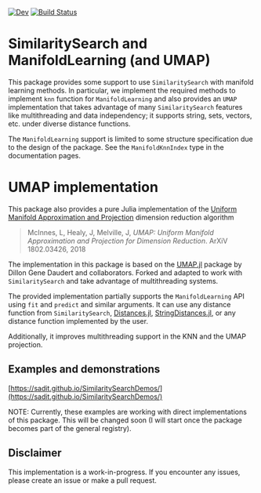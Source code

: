 [![Dev](https://img.shields.io/badge/docs-dev-blue.svg)](https://sadit.github.io/SimSearchManifoldLearning.jl/dev/)
[![Build Status](https://github.com/sadit/SimSearchManifoldLearning.jl/workflows/CI/badge.svg)](https://github.com/sadit/SimSearchManifoldLearning.jl/actions)

# SimilaritySearch and ManifoldLearning (and UMAP)
This package provides some support to use `SimilaritySearch` with manifold learning methods. In particular,
we implement the required methods to implement `knn` function for `ManifoldLearning` and also provides an `UMAP`
implementation that takes advantage of many `SimilaritySearch` features like multithreading and data independency; it supports string, sets, vectors, etc. under diverse distance functions.

The `ManifoldLearning` support is limited to some structure specification due to the design of the package. See the `ManifoldKnnIndex` type in the documentation pages.

# UMAP implementation

This package also provides a pure Julia implementation of the [Uniform Manifold Approximation and Projection](https://arxiv.org/abs/1802.03426) dimension reduction algorithm

> McInnes, L, Healy, J, Melville, J, *UMAP: Uniform Manifold Approximation and Projection for
> Dimension Reduction*. ArXiV 1802.03426, 2018

The implementation in this package is based on the [UMAP.jl](https://github.com/dillondaudert/UMAP.jl) package by Dillon Gene Daudert and collaborators. Forked and adapted to work with `SimilaritySearch` and take advantage of multithreading systems.

The provided implementation partially supports the `ManifoldLearning` API using `fit` and `predict` and similar arguments. It can use any distance function from `SimilaritySearch`, [Distances.jl](https://github.com/JuliaStats/Distances.jl), [StringDistances.jl](https://github.com/matthieugomez/StringDistances.jl), or any distance function implemented by the user.

Additionally,  it improves multithreading support in the KNN and the UMAP projection.

## Examples and demonstrations

[https://sadit.github.io/SimilaritySearchDemos/](https://sadit.github.io/SimilaritySearchDemos/)

NOTE: Currently, these examples are working with direct implementations of this package. This will be changed soon (I will start once the package becomes part of the general registry).

## Disclaimer
This implementation is a work-in-progress. If you encounter any issues, please create
an issue or make a pull request.

